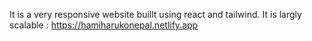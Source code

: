 It is a very responsive website buillt using react and tailwind. It is largly scalable
:  https://hamiharukonepal.netlify.app
